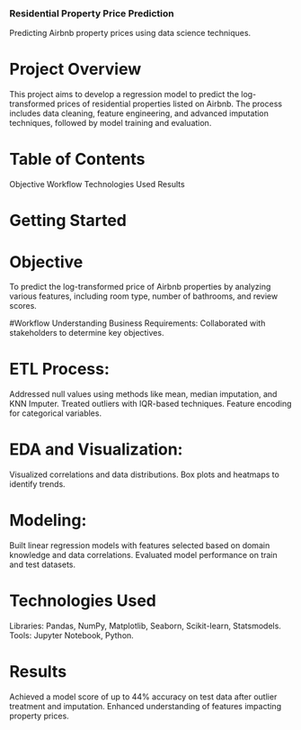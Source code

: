### Residential Property Price Prediction
Predicting Airbnb property prices using data science techniques.

# Project Overview
This project aims to develop a regression model to predict the log-transformed prices of residential properties listed on Airbnb. The process includes data cleaning, feature engineering, and advanced imputation techniques, followed by model training and evaluation.

# Table of Contents
   Objective
   Workflow
   Technologies Used
   Results


# Getting Started



# Objective
To predict the log-transformed price of Airbnb properties by analyzing various features, including room type, number of bathrooms, and review scores.

#Workflow
Understanding Business Requirements: Collaborated with stakeholders to determine key objectives.

# ETL Process:
Addressed null values using methods like mean, median imputation, and KNN Imputer.
Treated outliers with IQR-based techniques.
Feature encoding for categorical variables.


# EDA and Visualization:
Visualized correlations and data distributions.
Box plots and heatmaps to identify trends.


# Modeling:
Built linear regression models with features selected based on domain knowledge and data correlations.
Evaluated model performance on train and test datasets.

# Technologies Used
Libraries: Pandas, NumPy, Matplotlib, Seaborn, Scikit-learn, Statsmodels.
Tools: Jupyter Notebook, Python.

# Results
Achieved a model score of up to 44% accuracy on test data after outlier treatment and imputation.
Enhanced understanding of features impacting property prices.
